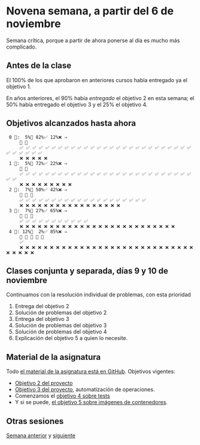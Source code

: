 # Novena semana, a partir del 6 de noviembre

Semana crítica, porque a partir de ahora ponerse al día es mucho más complicado.

## Antes de la clase

El 100% de los que aprobaron en anteriores cursos había entregado ya el objetivo
1.

En años anteriores, el 90% había *entregado* el objetivo 2 en esta semana; el
50% había entregado el objetivo 3 y el 25% el objetivo 4.

## Objetivos alcanzados hasta ahora

```text
 0 🧮:  5%🚧 82%✅ 12%❌ ⇒ 
     🚧 🚧
     ✅ ✅ ✅ ✅ ✅ ✅ ✅ ✅ ✅ ✅ ✅ ✅ ✅ ✅ ✅ ✅ ✅ ✅ ✅ ✅ ✅ ✅ ✅ ✅ ✅ ✅ ✅ ✅ ✅ ✅ ✅ ✅ ✅
     ❌ ❌ ❌ ❌ ❌
 1 🧮:  5%🚧 72%✅ 22%❌ ⇒ 
     🚧 🚧
     ✅ ✅ ✅ ✅ ✅ ✅ ✅ ✅ ✅ ✅ ✅ ✅ ✅ ✅ ✅ ✅ ✅ ✅ ✅ ✅ ✅ ✅ ✅ ✅ ✅ ✅ ✅ ✅ ✅
     ❌ ❌ ❌ ❌ ❌ ❌ ❌ ❌ ❌
 2 🧮:  7%🚧 50%✅ 42%❌ ⇒ 
     🚧 🚧 🚧
     ✅ ✅ ✅ ✅ ✅ ✅ ✅ ✅ ✅ ✅ ✅ ✅ ✅ ✅ ✅ ✅ ✅ ✅ ✅ ✅
     ❌ ❌ ❌ ❌ ❌ ❌ ❌ ❌ ❌ ❌ ❌ ❌ ❌ ❌ ❌ ❌ ❌
 3 🧮:  7%🚧 27%✅ 65%❌ ⇒ 
     🚧 🚧 🚧
     ✅ ✅ ✅ ✅ ✅ ✅ ✅ ✅ ✅ ✅ ✅
     ❌ ❌ ❌ ❌ ❌ ❌ ❌ ❌ ❌ ❌ ❌ ❌ ❌ ❌ ❌ ❌ ❌ ❌ ❌ ❌ ❌ ❌ ❌ ❌ ❌ ❌
 4 🧮: 12%🚧  2%✅ 85%❌ ⇒ 
     🚧 🚧 🚧 🚧 🚧
     ✅
     ❌ ❌ ❌ ❌ ❌ ❌ ❌ ❌ ❌ ❌ ❌ ❌ ❌ ❌ ❌ ❌ ❌ ❌ ❌ ❌ ❌ ❌ ❌ ❌ ❌ ❌ ❌ ❌ ❌ ❌ ❌ ❌ ❌ ❌
```


## Clases conjunta y separada, días 9 y 10 de noviembre

Continuamos con la resolución individual de problemas, con esta prioridad

1. Entrega del objetivo 2
2. Solución de problemas del objetivo 2
3. Entrega del objetivo 3
4. Solución de problemas del objetivo 3
5. Solución de problemas del objetivo 4
6. Explicación del objetivo 5 a quien lo necesite.

## Material de la asignatura

Todo [el material de la asignatura está en
GitHub](http://jj.github.io/IV). Objetivos vigentes:

* [Objetivo 2 del proyecto](http://jj.github.io/IV/documentos/proyecto/2.Modelo)
* [Objetivo 3 del
  proyecto](http://jj.github.io/IV/documentos/proyecto/3.Automatizar),
  automatización de operaciones.
* Comenzamos el [objetivo 4 sobre
  tests](http://jj.github.io/IV/documentos/proyecto/4.Tests)
* Y si se puede, [el objetivo 5 sobre imágenes de
  contenedores](http://jj.github.io/IV/documentos/proyecto/5.Docker).

## Otras sesiones

[Semana anterior](semana-08.md) y [siguiente](semana-10.md)
